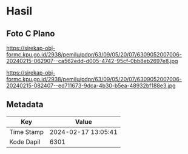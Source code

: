 # Hasil

## Foto C Plano

https://sirekap-obj-formc.kpu.go.id/2938/pemilu/pdpr/63/09/05/20/07/6309052007006-20240215-062907--ca562edd-d005-4742-95cf-0bb8eb2697e8.jpg

https://sirekap-obj-formc.kpu.go.id/2938/pemilu/pdpr/63/09/05/20/07/6309052007006-20240215-082407--ed711673-9dca-4b30-b5ea-48932bf188e3.jpg


## Metadata

| Key        | Value               |
| ---------- | ------------------- |
| Time Stamp | 2024-02-17 13:05:41 |
| Kode Dapil | 6301                |



